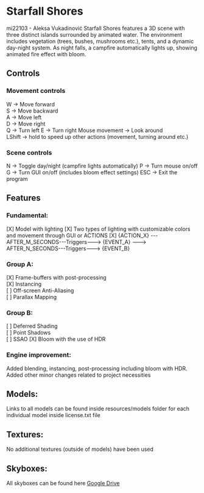 # Starfall Shores

mi22103 - Aleksa Vukadinović
Starfall Shores features a 3D scene with three distinct islands surrounded by animated water. 
The environment includes vegetation (trees, bushes, mushrooms etc.), tents, and a dynamic day-night system. 
As night falls, a campfire automatically lights up, showing animated fire effect with bloom. 

## Controls

### Movement controls
W -> Move forward  
S -> Move backward  
A -> Move left  
D -> Move right  
Q -> Turn left 
E -> Turn right
Mouse movement -> Look around  
LShift -> hold to speed up other actions (movement, turning around etc.)

### Scene controls
N -> Toggle day/night (campfire lights automatically)
P -> Turn mouse on/off
G -> Turn GUI on/off (includes bloom effect settings)
ESC -> Exit the program

## Features

### Fundamental:

[X] Model with lighting
[X] Two types of lighting with customizable colors and movement through GUI or ACTIONS
[X] {ACTION_X} --- AFTER_M_SECONDS---Triggers---> {EVENT_A} ---> AFTER_N_SECONDS---Triggers---> {EVENT_B}

### Group A:

[X] Frame-buffers with post-processing   
[X] Instancing  
[ ] Off-screen Anti-Aliasing  
[ ] Parallax Mapping

### Group B:

[ ] Deferred Shading  
[ ] Point Shadows  
[ ] SSAO
[X] Bloom with the use of HDR

### Engine improvement:

Added blending, instancing, post-processing including bloom with HDR.
Added other minor changes related to project necessities 

## Models:

Links to all models can be found inside resources/models folder for each individual model inside license.txt file

## Textures:

No additional textures (outside of models) have been used

## Skyboxes:

All skyboxes can be found here [Google Drive](https://drive.google.com/drive/folders/130JXuZAqmpzhYGFsPKeJxRDVmApGXKl1)